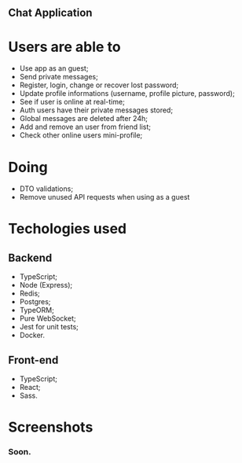 ## Chat Application

# Users are able to

- Use app as an guest;
- Send private messages;
- Register, login, change or recover lost password;
- Update profile informations (username, profile picture, password);
- See if user is online at real-time;
- Auth users have their private messages stored;
- Global messages are deleted after 24h;
- Add and remove an user from friend list;
- Check other online users mini-profile;

# Doing

- DTO validations;
- Remove unused API requests when using as a guest

# Techologies used

## Backend

- TypeScript;
- Node (Express);
- Redis;
- Postgres;
- TypeORM;
- Pure WebSocket;
- Jest for unit tests;
- Docker.

## Front-end

- TypeScript;
- React;
- Sass.

# Screenshots

### Soon.
